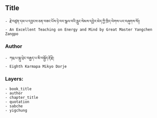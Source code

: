 ## Title
	- རྗེ་བཙུན་དམ་པ་དབྱངས་ཅན་བཟང་པོས་ཉེ་བར་སྩལ་བའི་རླུང་སེམས་དབྱེར་མེད་ཀྱི་ཁྲིད་ལེགས་པར་བཞུགས་སོ།།
	- An Excellent Teaching on Energy and Mind by Great Master Yangchen Zangpo

### Author
	- ཀརྨ་པ་སྐུ་ཕྲེང་བརྒྱད་པ་མི་བསྐྱོད་རྡོ་རྗེ།
	- Eighth Karmapa Mikyo Dorje

### Layers:
	- book_title
	- author
	- chapter_title
	- quotation
	- sabche
	- yigchung
